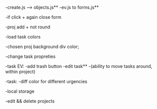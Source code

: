 -create.js --> objects.js**
-ev.js to forms.js**

-if click + again close form

-proj add + not round

-load task colors

-chosen proj background div color;

-change task propreties

-task EV:
    -add trash button
    -edit task**
    -(ability to move tasks around, within project)

-task:
    -diff color for different urgencies


-local storage

-edit && delete projects